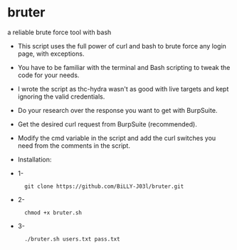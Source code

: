# bruter
a reliable brute force tool with bash

- This script uses the full power of curl and bash to brute force any login page, with exceptions.

- You have to be familiar with the terminal and Bash scripting to tweak the code for your needs.

- I wrote the script as thc-hydra wasn't as good with live targets and kept ignoring the valid credentials.

- Do your research over the response you want to get with BurpSuite.

- Get the desired curl request from BurpSuite (recommended).

- Modify the cmd variable in the script and add the curl switches you need from the comments in the script.

- Installation:

- 1-

        git clone https://github.com/BiLLY-J03l/bruter.git

- 2-
    
        chmod +x bruter.sh
    
- 3-
    
        ./bruter.sh users.txt pass.txt
